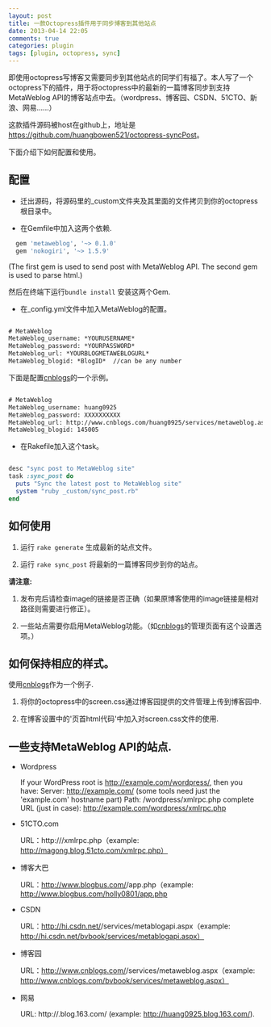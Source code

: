 ```yaml
---
layout: post
title: 一款Octopress插件用于同步博客到其他站点
date: 2013-04-14 22:05
comments: true
categories: plugin
tags: [plugin, octopress, sync]
---
```


即使用octopress写博客又需要同步到其他站点的同学们有福了。本人写了一个octopress下的插件，用于将octopress中的最新的一篇博客同步到支持MetaWeblog API的博客站点中去。（wordpress、博客园、CSDN、51CTO、新浪、网易......）

这款插件源码被host在github上，地址是<https://github.com/huangbowen521/octopress-syncPost>。

<!-- more -->

下面介绍下如何配置和使用。

## 配置

* 迁出源码，将源码里的_custom文件夹及其里面的文件拷贝到你的octopress根目录中。

* 在Gemfile中加入这两个依赖.

```ruby
  gem 'metaweblog', '~> 0.1.0'
  gem 'nokogiri', '~> 1.5.9'
```
(The first gem is used to send post with MetaWeblog API.
The second gem is used to parse html.)

然后在终端下运行`bundle install` 安装这两个Gem.

* 在_config.yml文件中加入MetaWeblog的配置。

```xml

# MetaWeblog
MetaWeblog_username: *YOURUSERNAME*
MetaWeblog_password: *YOURPASSWORD*
MetaWeblog_url: *YOURBLOGMETAWEBLOGURL*
MetaWeblog_blogid: *BlogID*  //can be any number

```

下面是配置[cnblogs]的一个示例。

```xml

# MetaWeblog
MetaWeblog_username: huang0925
MetaWeblog_password: XXXXXXXXXX
MetaWeblog_url: http://www.cnblogs.com/huang0925/services/metaweblog.aspx
MetaWeblog_blogid: 145005

```

* 在Rakefile加入这个task。

```ruby

desc "sync post to MetaWeblog site"
task :sync_post do
  puts "Sync the latest post to MetaWeblog site"
  system "ruby _custom/sync_post.rb"
end

```

## 如何使用

1. 运行 `rake generate` 生成最新的站点文件。

2. 运行 `rake sync_post` 将最新的一篇博客同步到你的站点。

**请注意:** 

1. 发布完后请检查image的链接是否正确（如果原博客使用的image链接是相对路径则需要进行修正）。

2. 一些站点需要你启用MetaWeblog功能。（如[cnblogs]的管理页面有这个设置选项。）

## 如何保持相应的样式。

使用[cnblogs]作为一个例子.

1. 将你的octopress中的screen.css通过博客园提供的文件管理上传到博客园中.

2. 在博客设置中的'页首html代码'中加入对screen.css文件的使用.


## 一些支持MetaWeblog API的站点.

* Wordpress

	If your WordPress root is http://example.com/wordpress/, then you have:
	Server: http://example.com/ (some tools need just the 'example.com' hostname part)
	Path: /wordpress/xmlrpc.php
	complete URL (just in case): http://example.com/wordpress/xmlrpc.php

* 51CTO.com

	URL：http://<yourBlogUrl>/xmlrpc.php（example: http://magong.blog.51cto.com/xmlrpc.php）

* 博客大巴

	URL：http://www.blogbus.com/<accountName>/app.php（example: http://www.blogbus.com/holly0801/app.php

* CSDN

	URL：http://hi.csdn.net/<accountName>/services/metablogapi.aspx（example: http://hi.csdn.net/bvbook/services/metablogapi.aspx）

* 博客园

	URL：http://www.cnblogs.com/<accountName>/services/metaweblog.aspx（example: http://www.cnblogs.com/bvbook/services/metaweblog.aspx）

* 网易

	URL: http://<accountName>.blog.163.com/ (example: http://huang0925.blog.163.com/).

[cnblogs]: http://www.cnblogs.com/

